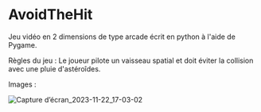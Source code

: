 # AvoidTheHit

Jeu vidéo en 2 dimensions de type arcade écrit en python à l'aide de Pygame.

Règles du jeu : Le joueur pilote un vaisseau spatial et doit éviter la collision avec une pluie d'astéroîdes. 

Images : 

![Capture d’écran_2023-11-22_17-03-02](https://github.com/DevBlocks42/AvoidTheHit/assets/136115859/02ee88eb-5140-4571-8ba7-3a1b361a8211)
